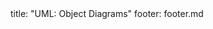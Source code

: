 <frontmatter>
title: "UML: Object Diagrams"
footer: footer.md
</frontmatter>

<include src="container-inPage-asFlat.md" boilerplate />